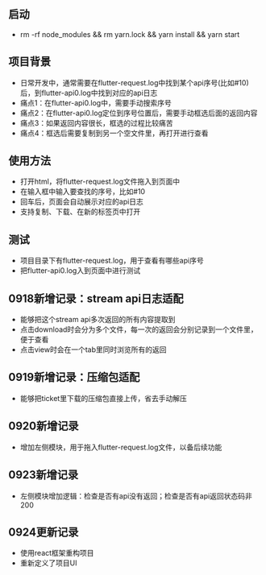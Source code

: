 ## 启动
- rm -rf node_modules && rm yarn.lock && yarn install && yarn start

## 项目背景
- 日常开发中，通常需要在flutter-request.log中找到某个api序号(比如#10)后，到flutter-api0.log中找到对应的api日志
- 痛点1：在flutter-api0.log中，需要手动搜索序号
- 痛点2：在flutter-api0.log定位到序号位置后，需要手动框选后面的返回内容
- 痛点3：如果返回内容很长，框选的过程比较痛苦
- 痛点4：框选后需要复制到另一个空文件里，再打开进行查看

## 使用方法
- 打开html，将flutter-request.log文件拖入到页面中
- 在输入框中输入要查找的序号，比如#10
- 回车后，页面会自动展示对应的api日志
- 支持复制、下载、在新的标签页中打开

## 测试
- 项目目录下有flutter-request.log，用于查看有哪些api序号
- 把flutter-api0.log入到页面中进行测试

## 0918新增记录：stream api日志适配
- 能够把这个stream api多次返回的所有内容提取到
- 点击download时会分为多个文件，每一次的返回会分别记录到一个文件里，便于查看
- 点击view时会在一个tab里同时浏览所有的返回

## 0919新增记录：压缩包适配
- 能够把ticket里下载的压缩包直接上传，省去手动解压

## 0920新增记录
- 增加左侧模块，用于拖入flutter-request.log文件，以备后续功能

## 0923新增记录
- 左侧模块增加逻辑：检查是否有api没有返回；检查是否有api返回状态码非200

## 0924更新记录
- 使用react框架重构项目
- 重新定义了项目UI